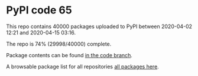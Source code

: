 # PyPI code 65

This repo contains 40000 packages uploaded to PyPI between 
2020-04-02 12:21 and 2020-04-15 03:16.

The repo is 74% (29998/40000) complete.

Package contents can be found [in the code branch](https://github.com/pypi-data/pypi-mirror-65/tree/code/packages).

A browsable package list for all repositories [all packages here](https://pypi-data.github.io/website/repositories/pypi-mirror-65).


